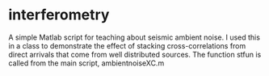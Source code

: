 # interferometry
A simple Matlab script for teaching about seismic ambient noise.
I used this in a class to demonstrate the effect of stacking cross-correlations from direct arrivals that come from well distributed sources.
The function stfun is called from the main script, ambientnoiseXC.m
